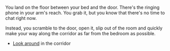 You land on the floor between your bed and the door. There's the ringing phone in your arm's reach. You grab it, but you know that there's no time to chat right now.

<script>
/* alert("Phone taken.") */
</script>

Instead, you scramble to the door, open it, slip out of the room and quickly make your way along the corridor as far from the bedroom as possible.

* [Look around](CorridorAtHome.html) in the corridor